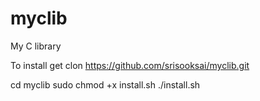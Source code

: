 # myclib
My C library

To install
get clon https://github.com/srisooksai/myclib.git

cd myclib
sudo chmod +x install.sh
./install.sh
